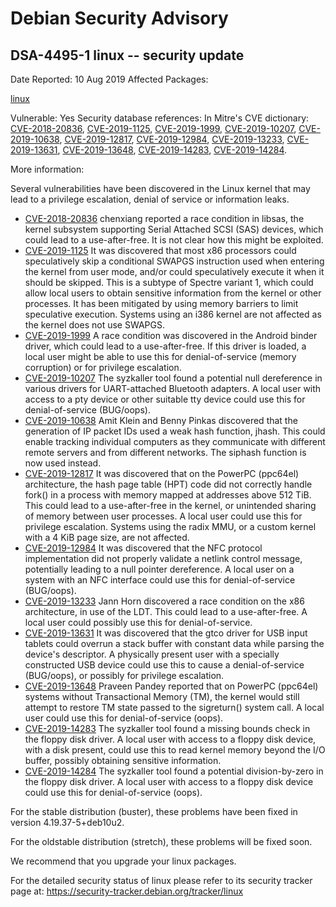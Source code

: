 
Debian Security Advisory
========================


DSA-4495-1 linux -- security update
-----------------------------------



Date Reported:
10 Aug 2019
Affected Packages:

[linux](https://packages.debian.org/src:linux)

Vulnerable:
Yes
Security database references:
In Mitre's CVE dictionary: [CVE-2018-20836](https://security-tracker.debian.org/tracker/CVE-2018-20836), [CVE-2019-1125](https://security-tracker.debian.org/tracker/CVE-2019-1125), [CVE-2019-1999](https://security-tracker.debian.org/tracker/CVE-2019-1999), [CVE-2019-10207](https://security-tracker.debian.org/tracker/CVE-2019-10207), [CVE-2019-10638](https://security-tracker.debian.org/tracker/CVE-2019-10638), [CVE-2019-12817](https://security-tracker.debian.org/tracker/CVE-2019-12817), [CVE-2019-12984](https://security-tracker.debian.org/tracker/CVE-2019-12984), [CVE-2019-13233](https://security-tracker.debian.org/tracker/CVE-2019-13233), [CVE-2019-13631](https://security-tracker.debian.org/tracker/CVE-2019-13631), [CVE-2019-13648](https://security-tracker.debian.org/tracker/CVE-2019-13648), [CVE-2019-14283](https://security-tracker.debian.org/tracker/CVE-2019-14283), [CVE-2019-14284](https://security-tracker.debian.org/tracker/CVE-2019-14284).  

More information:

Several vulnerabilities have been discovered in the Linux kernel that
may lead to a privilege escalation, denial of service or information
leaks.


* [CVE-2018-20836](https://security-tracker.debian.org/tracker/CVE-2018-20836)
chenxiang reported a race condition in libsas, the kernel
 subsystem supporting Serial Attached SCSI (SAS) devices, which
 could lead to a use-after-free. It is not clear how this might be
 exploited.
* [CVE-2019-1125](https://security-tracker.debian.org/tracker/CVE-2019-1125)
It was discovered that most x86 processors could speculatively
 skip a conditional SWAPGS instruction used when entering the
 kernel from user mode, and/or could speculatively execute it when
 it should be skipped. This is a subtype of Spectre variant 1,
 which could allow local users to obtain sensitive information from
 the kernel or other processes. It has been mitigated by using
 memory barriers to limit speculative execution. Systems using an
 i386 kernel are not affected as the kernel does not use SWAPGS.
* [CVE-2019-1999](https://security-tracker.debian.org/tracker/CVE-2019-1999)
A race condition was discovered in the Android binder driver,
 which could lead to a use-after-free. If this driver is loaded, a
 local user might be able to use this for denial-of-service
 (memory corruption) or for privilege escalation.
* [CVE-2019-10207](https://security-tracker.debian.org/tracker/CVE-2019-10207)
The syzkaller tool found a potential null dereference in various
 drivers for UART-attached Bluetooth adapters. A local user with
 access to a pty device or other suitable tty device could use this
 for denial-of-service (BUG/oops).
* [CVE-2019-10638](https://security-tracker.debian.org/tracker/CVE-2019-10638)
Amit Klein and Benny Pinkas discovered that the generation of IP
 packet IDs used a weak hash function, jhash. This could enable
 tracking individual computers as they communicate with different
 remote servers and from different networks. The siphash
 function is now used instead.
* [CVE-2019-12817](https://security-tracker.debian.org/tracker/CVE-2019-12817)
It was discovered that on the PowerPC (ppc64el) architecture, the
 hash page table (HPT) code did not correctly handle fork() in a
 process with memory mapped at addresses above 512 TiB. This could
 lead to a use-after-free in the kernel, or unintended sharing of
 memory between user processes. A local user could use this for
 privilege escalation. Systems using the radix MMU, or a custom
 kernel with a 4 KiB page size, are not affected.
* [CVE-2019-12984](https://security-tracker.debian.org/tracker/CVE-2019-12984)
It was discovered that the NFC protocol implementation did not
 properly validate a netlink control message, potentially leading
 to a null pointer dereference. A local user on a system with an
 NFC interface could use this for denial-of-service (BUG/oops).
* [CVE-2019-13233](https://security-tracker.debian.org/tracker/CVE-2019-13233)
Jann Horn discovered a race condition on the x86 architecture,
 in use of the LDT. This could lead to a use-after-free. A
 local user could possibly use this for denial-of-service.
* [CVE-2019-13631](https://security-tracker.debian.org/tracker/CVE-2019-13631)
It was discovered that the gtco driver for USB input tablets could
 overrun a stack buffer with constant data while parsing the device's
 descriptor. A physically present user with a specially
 constructed USB device could use this to cause a denial-of-service
 (BUG/oops), or possibly for privilege escalation.
* [CVE-2019-13648](https://security-tracker.debian.org/tracker/CVE-2019-13648)
Praveen Pandey reported that on PowerPC (ppc64el) systems without
 Transactional Memory (TM), the kernel would still attempt to
 restore TM state passed to the sigreturn() system call. A local
 user could use this for denial-of-service (oops).
* [CVE-2019-14283](https://security-tracker.debian.org/tracker/CVE-2019-14283)
The syzkaller tool found a missing bounds check in the floppy disk
 driver. A local user with access to a floppy disk device, with a
 disk present, could use this to read kernel memory beyond the
 I/O buffer, possibly obtaining sensitive information.
* [CVE-2019-14284](https://security-tracker.debian.org/tracker/CVE-2019-14284)
The syzkaller tool found a potential division-by-zero in the
 floppy disk driver. A local user with access to a floppy disk
 device could use this for denial-of-service (oops).


For the stable distribution (buster), these problems have been fixed in
version 4.19.37-5+deb10u2.


For the oldstable distribution (stretch), these problems will be fixed
soon.


We recommend that you upgrade your linux packages.


For the detailed security status of linux please refer to
its security tracker page at:
<https://security-tracker.debian.org/tracker/linux>





